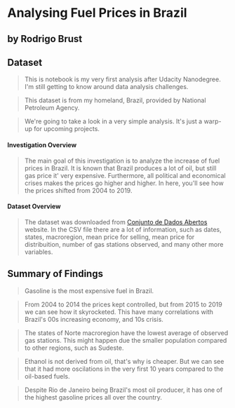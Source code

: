 # Analysing Fuel Prices in Brazil
## by Rodrigo Brust


## Dataset

> This is notebook is my very first analysis after Udacity Nanodegree. I'm still getting to know around data analysis challenges.

> This dataset is from my homeland, Brazil, provided by National Petroleum Agency.

> We're going to take a look in a very simple analysis. It's just a warp-up for upcoming projects.

#### Investigation Overview

> The main goal of this investigation is to analyze the increase of fuel prices in Brazil. It is known that Brazil produces a lot of oil, but still gas price it' very expensive. Furthermore, all political and economical crises makes the prices go higher and higher. In here, you'll see how the prices shifted from 2004 to 2019.

#### Dataset Overview

> The dataset was downloaded from [Conjunto de Dados Abertos](https://dados.gov.br/dataseta) website. In the CSV file there are a lot of information, such as dates, states, macroregion, mean price for selling, mean price for distribuition, number of gas stations observed, and many other more variables.

## Summary of Findings

> Gasoline is the most expensive fuel in Brazil.

> From 2004 to 2014 the prices kept controlled, but from 2015 to 2019 we can see how it skyrocketed. This have many correlations with Brazil's 00s increasing economy, and 10s crisis.

> The states of Norte macroregion have the lowest average of observed gas stations. This might happen due the smaller population compared to other regions, such as Sudeste.

> Ethanol is not derived from oil, that's why is cheaper. But we can see that it had more oscilations in the very first 10 years compared to the oil-based fuels.

> Despite Rio de Janeiro being Brazil's most oil producer, it has one of the highest gasoline prices all over the country.



